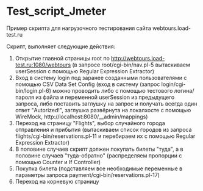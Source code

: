 # Test_script_Jmeter

Пример скрипта для нагрузочного тестирования сайта webtours.load-test.ru

Скрипт, выполняет следующие действия:

1. Открытие главной страницы root по http://webtours.load-test.ru:1080/webtours (в запросе root/cgi-bin/nav.pl-5 вытаскиваем userSession с помощью Regular Expression Extractor)
2. Вход в систему login под заранее созданными пользователями с помощью CSV Data Set Config (вход в систему (запрос login/cgi-bin/login.pl-6) можно проводить либо с помощью тестового логина/пароля из файла и переменной userSession из предыдущего запроса, либо поставить заглушку на запрос и получать всегда один ответ "Autorized!", заглушка развёрнута на локалхосте с помощью WireMock, http://localhost:8080/__admin/mappings)
3. Переход на страницу "Flights", выбор случайного города отправления и прибытия (вытаскиваем список городов из запроса flights/cgi-bin/reservations.pl-11  и перебираем их с помощью Regular Expression Extractor)
4. В половине случаев скрипт должен покупать билеты "туда", а в половине случаев "туда-обратно" (распределяем пропорции с помощью Counter и If Controller)
5. Покупка билета (подставляем все необходимые переменные в параметры запроса payment/cgi-bin/reservations.pl-17)
6. Переход на корневую страницу
